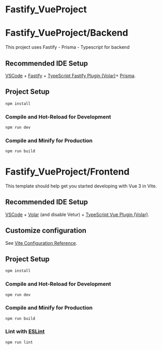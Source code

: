 # Fastify_VueProject
# Fastify_VueProject/Backend

This project uses Fastify - Prisma - Typescript for backend

## Recommended IDE Setup

[VSCode](https://code.visualstudio.com/) + [Fastify]((https://www.fastify.io/)) + [TypeScript Fastify Plugin (Volar)]((https://www.fastify.io/docs/latest/Reference/TypeScript/))+ [Prisma](((https://www.prisma.io/))).


## Project Setup

```sh
npm install
```

### Compile and Hot-Reload for Development

```sh
npm run dev
```

### Compile and Minify for Production

```sh
npm run build
```


# Fastify_VueProject/Frontend

This template should help get you started developing with Vue 3 in Vite.

## Recommended IDE Setup

[VSCode](https://code.visualstudio.com/) + [Volar](https://marketplace.visualstudio.com/items?itemName=Vue.volar) (and disable Vetur) + [TypeScript Vue Plugin (Volar)](https://marketplace.visualstudio.com/items?itemName=Vue.vscode-typescript-vue-plugin).

## Customize configuration

See [Vite Configuration Reference](https://vitejs.dev/config/).

## Project Setup

```sh
npm install
```

### Compile and Hot-Reload for Development

```sh
npm run dev
```

### Compile and Minify for Production

```sh
npm run build
```

### Lint with [ESLint](https://eslint.org/)

```sh
npm run lint
```

